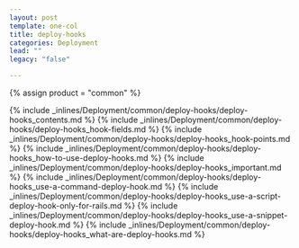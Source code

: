 ```yaml
---
layout: post
template: one-col
title: deploy-hooks
categories: Deployment
lead: ""
legacy: "false"

---
```

{% assign product = "common" %}

{% include _inlines/Deployment/common/deploy-hooks/deploy-hooks_contents.md %}
{% include _inlines/Deployment/common/deploy-hooks/deploy-hooks_hook-fields.md %}
{% include _inlines/Deployment/common/deploy-hooks/deploy-hooks_hook-points.md %}
{% include _inlines/Deployment/common/deploy-hooks/deploy-hooks_how-to-use-deploy-hooks.md %}
{% include _inlines/Deployment/common/deploy-hooks/deploy-hooks_important.md %}
{% include _inlines/Deployment/common/deploy-hooks/deploy-hooks_use-a-command-deploy-hook.md %}
{% include _inlines/Deployment/common/deploy-hooks/deploy-hooks_use-a-script-deploy-hook-only-for-rails.md %}
{% include _inlines/Deployment/common/deploy-hooks/deploy-hooks_use-a-snippet-deploy-hook.md %}
{% include _inlines/Deployment/common/deploy-hooks/deploy-hooks_what-are-deploy-hooks.md %}

